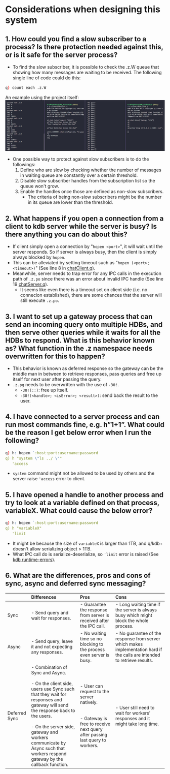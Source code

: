 # Considerations when designing this system

## 1. How could you find a slow subscriber to a process? Is there protection needed against this, or is it safe for the server process?
- To find the slow subscriber, it is possible to check the .z.W queue that showing how many messages are waiting to be received. The following single line of code could do this:

```q
q) count each .z.W
```

An example using the project itself: ![SlowSubscribers](Images/SlowSubscriber.png)

- One possible way to protect against slow subscribers is to do the followings:
    1. Define who are slow by checking whether the number of messages in waiting queue are constantly over a certain threshold.
    2. Disable slow subscriber handles from the subscription list so the queue won't grow. 
    3. Enable the handles once those are defined as non-slow subscribers.
       - The criteria of being non-slow subscribers might be the number in its queue are lower than the threshold.

## 2. What happens if you open a connection from a client to kdb server while the server is busy? Is there anything you can do about this?
- If client simply open a connection by "`hopen <port>`", it will wait until the server responds. So if server is always busy, then the client is simply always blocked by `hopen`.
- This can be alleviated by setting timeout such as "`hopen (<port>; <timeout>)`" (See line 8 in [chatClient.q](Client/chatClient.q)).
- Meanwhile, server needs to trap error for any IPC calls in the execution path of `.z.po` since there was an error about invalid IPC handle (See line 19 [chatServer.q](Server/logging.q)).
  - It seems like even there is a timeout set on client side (i.e. no connecion established), there are some chances that the server will still execute `.z.po`.

## 3. I want to set up a gateway process that can send an incoming query onto multiple HDBs, and then serve other queries while it waits for all the HDBs to respond. What is this behavior known as? What function in the .z namespace needs overwritten for this to happen?
- This behavior is known as deferred response so the gateway can be the middle man in between to retrieve responses, pass queries and free up itself for next user after passing the query.
- `.z.pg` needs to be overwritten with the use of `-30!`.
  - `-30!(::)`: free up itself.
  - `-30!(<handle>; <isError>; <result>)`: send back the result to the user.

## 4. I have connected to a server process and can run most commands fine, e.g. h”1+1”. What could be the reason I get below error when I run the following?

```q
q) h: hopen `:host:port:username:password
q) h "system \"ls ../ \""
   'access
```

- `system` command might not be allowed to be used by others and the server raise `'access` error to client.

## 5. I have opened a handle to another process and try to look at a variable defined on that process, variableX. What could cause the below error?

```q
q) h: hopen `:host:port:username:password
q) h "variableX"
   'limit
```

- It might be because the size of `variableX` is larger than 1TB, and q/kdb+ doesn't allow serializing object > 1TB.
- What IPC call do is serialize-deserialize, so `'limit` error is raised (See [kdb runtime-errors](https://code.kx.com/q/basics/errors/#runtime-errors)).

## 6. What are the differences, pros and cons of sync, async and deferred sync messaging?
|               |Differences                                                        |Pros           |Cons           |
|:--------------|:------------------------------------------------------------------|:--------------|:--------------|
|Sync           |- Send query and wait for responses.                                 |- Guarantee the response from server is received after the IPC call.              |- Long waiting time if the server is always busy which might block the whole process.              |
|Async          |- Send query, leave it and not expecting any responses.              |- No waiting time so no blocking to the process even server is busy.              |- No guarantee of the response from server which makes implementation hard if the calls are intended to retrieve results.              |
|Deferred Sync  |- Combination of Sync and Async. </br></br> - On the client side, users use Sync such that they wait for responses and gateway will send the response back to the users. </br></br> - On the server side, gateway and workers communicate by Async such that workers respond gateway by the callback function.                                      |- User can request to the server natively. </br></br></br> - Gateway is free to receive next query after passing last query to workers.             |- User still need to wait for workers' responses and it might take long time.              |
